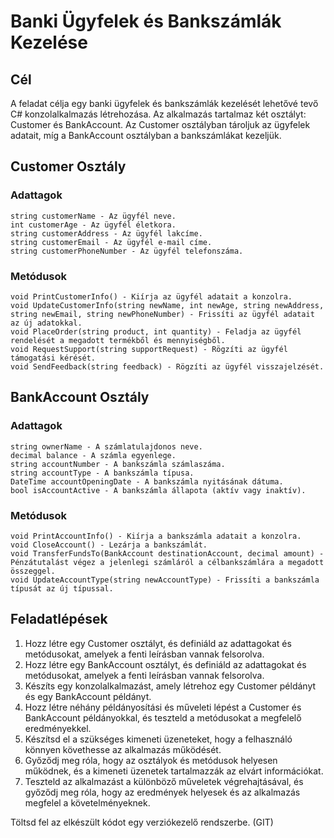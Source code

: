 # Banki Ügyfelek és Bankszámlák Kezelése
## Cél
A feladat célja egy banki ügyfelek és bankszámlák kezelését lehetővé tevő C# konzolalkalmazás létrehozása. Az alkalmazás tartalmaz két osztályt: Customer és BankAccount. Az Customer osztályban tároljuk az ügyfelek adatait, míg a BankAccount osztályban a bankszámlákat kezeljük.

## Customer Osztály
### Adattagok
```
string customerName - Az ügyfél neve.
int customerAge - Az ügyfél életkora.
string customerAddress - Az ügyfél lakcíme.
string customerEmail - Az ügyfél e-mail címe.
string customerPhoneNumber - Az ügyfél telefonszáma.
```
### Metódusok
```
void PrintCustomerInfo() - Kiírja az ügyfél adatait a konzolra.
void UpdateCustomerInfo(string newName, int newAge, string newAddress, string newEmail, string newPhoneNumber) - Frissíti az ügyfél adatait az új adatokkal.
void PlaceOrder(string product, int quantity) - Feladja az ügyfél rendelését a megadott termékből és mennyiségből.
void RequestSupport(string supportRequest) - Rögzíti az ügyfél támogatási kérését.
void SendFeedback(string feedback) - Rögzíti az ügyfél visszajelzését.
```
## BankAccount Osztály
### Adattagok
```
string ownerName - A számlatulajdonos neve.
decimal balance - A számla egyenlege.
string accountNumber - A bankszámla számlaszáma.
string accountType - A bankszámla típusa.
DateTime accountOpeningDate - A bankszámla nyitásának dátuma.
bool isAccountActive - A bankszámla állapota (aktív vagy inaktív).
```
### Metódusok
```
void PrintAccountInfo() - Kiírja a bankszámla adatait a konzolra.
void CloseAccount() - Lezárja a bankszámlát.
void TransferFundsTo(BankAccount destinationAccount, decimal amount) - Pénzátutalást végez a jelenlegi számláról a célbankszámlára a megadott összeggel.
void UpdateAccountType(string newAccountType) - Frissíti a bankszámla típusát az új típussal.
```
## Feladatlépések
1. Hozz létre egy Customer osztályt, és definiáld az adattagokat és metódusokat, amelyek a fenti leírásban vannak felsorolva.
2. Hozz létre egy BankAccount osztályt, és definiáld az adattagokat és metódusokat, amelyek a fenti leírásban vannak felsorolva.
3. Készíts egy konzolalkalmazást, amely létrehoz egy Customer példányt és egy BankAccount példányt.
4. Hozz létre néhány példányosítási és műveleti lépést a Customer és BankAccount példányokkal, és teszteld a metódusokat a megfelelő eredményekkel.
5. Készítsd el a szükséges kimeneti üzeneteket, hogy a felhasználó könnyen követhesse az alkalmazás működését.
6. Győződj meg róla, hogy az osztályok és metódusok helyesen működnek, és a kimeneti üzenetek tartalmazzák az elvárt információkat.
7. Teszteld az alkalmazást a különböző műveletek végrehajtásával, és győződj meg róla, hogy az eredmények helyesek és az alkalmazás megfelel a követelményeknek.

Töltsd fel az elkészült kódot egy verziókezelő rendszerbe. (GIT)
